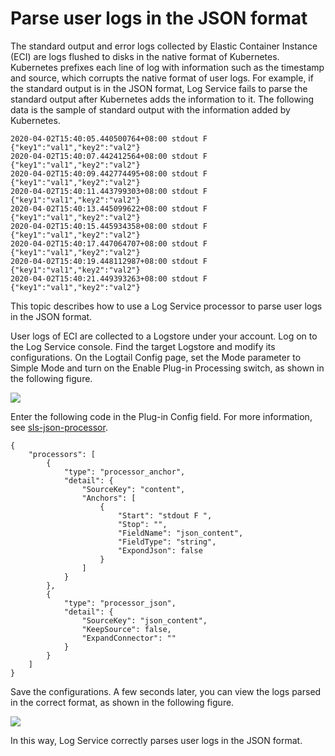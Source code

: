 # Parse user logs in the JSON format

The standard output and error logs collected by Elastic Container Instance \(ECI\) are logs flushed to disks in the native format of Kubernetes. Kubernetes prefixes each line of log with information such as the timestamp and source, which corrupts the native format of user logs. For example, if the standard output is in the JSON format, Log Service fails to parse the standard output after Kubernetes adds the information to it. The following data is the sample of standard output with the information added by Kubernetes.

```
2020-04-02T15:40:05.440500764+08:00 stdout F {"key1":"val1","key2":"val2"}
2020-04-02T15:40:07.442412564+08:00 stdout F {"key1":"val1","key2":"val2"}
2020-04-02T15:40:09.442774495+08:00 stdout F {"key1":"val1","key2":"val2"}
2020-04-02T15:40:11.443799303+08:00 stdout F {"key1":"val1","key2":"val2"}
2020-04-02T15:40:13.445099622+08:00 stdout F {"key1":"val1","key2":"val2"}
2020-04-02T15:40:15.445934358+08:00 stdout F {"key1":"val1","key2":"val2"}
2020-04-02T15:40:17.447064707+08:00 stdout F {"key1":"val1","key2":"val2"}
2020-04-02T15:40:19.448112987+08:00 stdout F {"key1":"val1","key2":"val2"}
2020-04-02T15:40:21.449393263+08:00 stdout F {"key1":"val1","key2":"val2"}
```

This topic describes how to use a Log Service processor to parse user logs in the JSON format.

User logs of ECI are collected to a Logstore under your account. Log on to the Log Service console. Find the target Logstore and modify its configurations. On the Logtail Config page, set the Mode parameter to Simple Mode and turn on the Enable Plug-in Processing switch, as shown in the following figure.

![](../images/p107885.png)

Enter the following code in the Plug-in Config field. For more information, see [sls-json-processor](https://github.com/aliyuneci/Virtual-Kubelet-Example/blob/master/eci-sls/sls-json-processor.json).

```
{
    "processors": [
        {
            "type": "processor_anchor",
            "detail": {
                "SourceKey": "content",
                "Anchors": [
                    {
                        "Start": "stdout F ",
                        "Stop": "",
                        "FieldName": "json_content",
                        "FieldType": "string",
                        "ExpondJson": false
                    }
                ]
            }
        },
        {
            "type": "processor_json",
            "detail": {
                "SourceKey": "json_content",
                "KeepSource": false,
                "ExpandConnector": ""
            }
        }
    ]
}
```

Save the configurations. A few seconds later, you can view the logs parsed in the correct format, as shown in the following figure.

![](../images/p107886.png)

In this way, Log Service correctly parses user logs in the JSON format.

